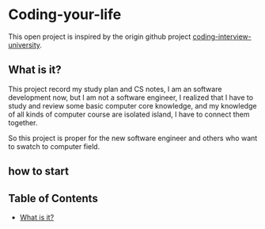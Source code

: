 # Coding-your-life
This open project is inspired by the origin github project [coding-interview-university](https://raw.githubusercontent.com/jwasham/coding-interview-university/master/README.md). 

## What is it?
This project record my study plan and CS notes, I am an software development now, but I am not a software engineer, I realized that I have to study and review some basic computer core knowledge, and my knowledge of all kinds of computer course are isolated island, I have to connect them together.

So this project is proper for the new software engineer and others who want to swatch to computer field.

how to start
---

## Table of Contents

- [What is it?](#what-is-it)

